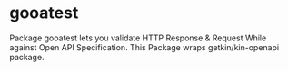 # gooatest

Package gooatest lets you validate HTTP Response & Request While against Open API Specification. This Package wraps getkin/kin-openapi package.
